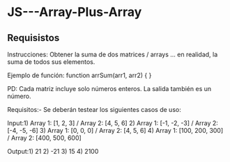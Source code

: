 # JS---Array-Plus-Array

## Requisistos

Instrucciones: Obtener la suma de dos matrices / arrays ... en realidad, la suma de todos sus elementos.

Ejemplo de función:
function arrSum(arr1, arr2) { }

PD: Cada matriz incluye solo números enteros. La salida también es un número.

Requisitos:- Se deberán testear los siguientes casos de uso:

Input:1) Array 1: [1, 2, 3] / Array 2: [4, 5, 6]
2) Array 1: [-1, -2, -3] / Array 2: [-4, -5, -6]
3) Array 1: [0, 0, 0] / Array 2: [4, 5, 6]
4) Array 1: [100, 200, 300] / Array 2: [400, 500, 600]

Output:1) 21
2) -21
3) 15
4) 2100
